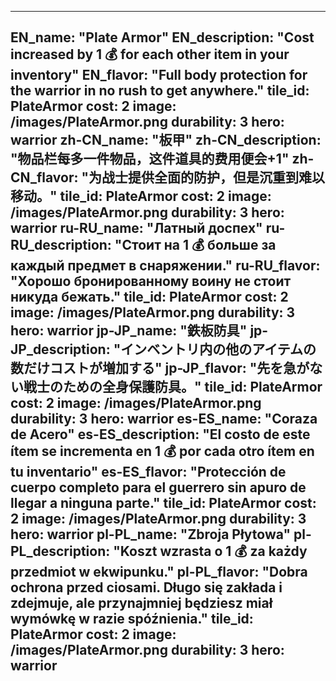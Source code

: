 ---

EN_name: "Plate Armor"
EN_description: "Cost increased by 1 💰 for each other item in your inventory"
EN_flavor: "Full body protection for the warrior in no rush to get anywhere."
tile_id: PlateArmor
cost: 2
image: /images/PlateArmor.png
durability: 3
hero: warrior
zh-CN_name: "板甲"
zh-CN_description: "物品栏每多一件物品，这件道具的费用便会+1"
zh-CN_flavor: "为战士提供全面的防护，但是沉重到难以移动。"
tile_id: PlateArmor
cost: 2
image: /images/PlateArmor.png
durability: 3
hero: warrior
ru-RU_name: "Латный доспех"
ru-RU_description: "Стоит на 1 💰 больше за каждый предмет в снаряжении."
ru-RU_flavor: "Хорошо бронированному воину не стоит никуда бежать."
tile_id: PlateArmor
cost: 2
image: /images/PlateArmor.png
durability: 3
hero: warrior
jp-JP_name: "鉄板防具"
jp-JP_description: "インベントリ内の他のアイテムの数だけコストが増加する"
jp-JP_flavor: "先を急がない戦士のための全身保護防具。"
tile_id: PlateArmor
cost: 2
image: /images/PlateArmor.png
durability: 3
hero: warrior
es-ES_name: "Coraza de Acero"
es-ES_description: "El costo de este ítem se incrementa en 1 💰 por cada otro ítem en tu inventario"
es-ES_flavor: "Protección de cuerpo completo para el guerrero sin apuro de llegar a ninguna parte."
tile_id: PlateArmor
cost: 2
image: /images/PlateArmor.png
durability: 3
hero: warrior
pl-PL_name: "Zbroja Płytowa"
pl-PL_description: "Koszt wzrasta o 1 💰 za każdy przedmiot w ekwipunku."
pl-PL_flavor: "Dobra ochrona przed ciosami. Długo się zakłada i zdejmuje, ale przynajmniej będziesz miał wymówkę w razie spóźnienia."
tile_id: PlateArmor
cost: 2
image: /images/PlateArmor.png
durability: 3
hero: warrior
---